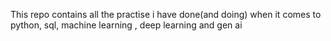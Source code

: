 This repo contains all the practise i have done(and doing) when it comes to python, sql, machine learning , deep learning and gen ai
